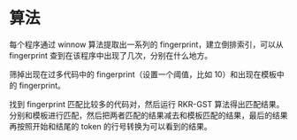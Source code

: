 # 算法

每个程序通过 winnow 算法提取出一系列的 fingerprint，建立倒排索引，可以从 fingerprint 查到在该程序中出现了几次，分别在什么地方。

筛掉出现在过多代码中的 fingerprint（设置一个阈值，比如 10）和出现在模板中的 fingerprint。

找到 fingerprint 匹配比较多的代码对，然后运行 RKR-GST 算法得出匹配结果。分别和模板进行匹配，然后把两者匹配的结果减去和模板匹配的结果，最后的结果再按照开始和结尾的 token 的行号转换为可以看到的结果。
